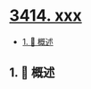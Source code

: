 # [3414. xxx](https://github.com/Tdahuyou/TNotes.leetcode/tree/main/notes/3414.%20xxx)

<!-- region:toc -->

- [1. 📝 概述](#1--概述)

<!-- endregion:toc -->

## 1. 📝 概述
